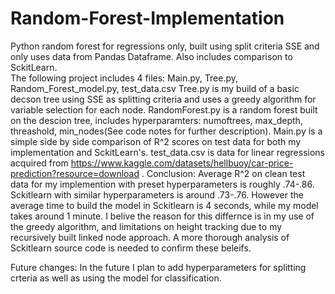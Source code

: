 # Random-Forest-Implementation
Python random forest for regressions only, built using split criteria SSE and only uses data from Pandas Dataframe. Also includes comparison to SckitLearn.  
The following project includes 4 files: Main.py, Tree.py, Random_Forest_model.py, test_data.csv
Tree.py is my build of a basic decson tree using SSE as splitting criteria and uses a greedy algorithm for variable selection for each node.
RandomForest.py is a random forest built on the descion tree, includes hyperparamters: numoftrees, max_depth, threashold, min_nodes(See code notes for further description).
Main.py is a simple side by side comparison of R^2 scores on test data for both my implementation and SckitLearn's.
test_data.csv is data for linear regressions acquired from https://www.kaggle.com/datasets/hellbuoy/car-price-prediction?resource=download . 
Conclusion: Average R^2 on clean test data for my implemention with preset hyperparameters is roughly .74-.86. Sckitlearn with similar hyperparameters is around .73-.76. However the average time to build the model in Sckitlearn is 4 seconds, while my model takes around 1 minute. I belive the reason for this differnce is in my use of the greedy algorithm, and limitations on height tracking due to my recursively built linked node approach. A more thorough analysis of Sckitlearn source code is needed to confirm these beleifs. 

Future changes: In the future I plan to add hyperparameters for splitting crteria as well as using the model for classification. 
